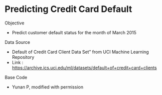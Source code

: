 # Predicting Credit Card Default

Objective

* Predict customer default status for the month of March 2015

Data Source

* Default of Credit Card Client Data Set” from UCI Machine Learning Repository
* Link : https://archive.ics.uci.edu/ml/datasets/default+of+credit+card+clients

Base Code

* Yunan P, modified with permission
